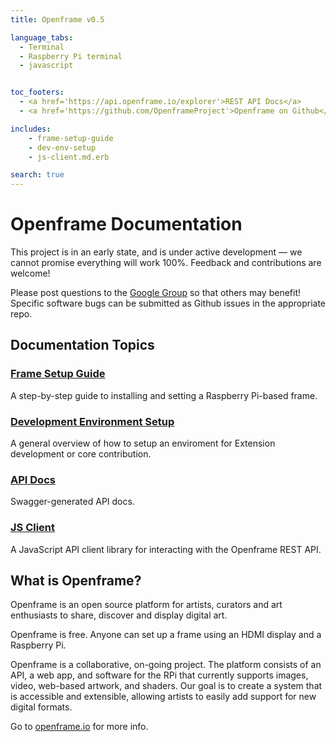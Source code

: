 ```yaml
---
title: Openframe v0.5

language_tabs:
  - Terminal
  - Raspberry Pi terminal
  - javascript


toc_footers:
  - <a href='https://api.openframe.io/explorer'>REST API Docs</a>
  - <a href='https://github.com/OpenframeProject'>Openframe on Github</a>

includes:
    - frame-setup-guide
    - dev-env-setup
    - js-client.md.erb

search: true
---
```


# Openframe Documentation

This project is in an early state, and is under active development — we cannot promise everything will work 100%. Feedback and contributions are welcome!

<aside class="info">Please post questions to the <a href='https://groups.google.com/forum/#!forum/openframeio'>Google Group</a> so that others may benefit! Specific software bugs can be submitted as Github issues in the appropriate repo.</aside>

## Documentation Topics

### [Frame Setup Guide](http://docs.openframe.io/frame-setup-guide)
A step-by-step guide to installing and setting a Raspberry Pi-based frame.

### [Development Environment Setup](http://docs.openframe.io/dev-env-setup)
A general overview of how to setup an enviroment for Extension development or core contribution.

### [API Docs](https://api.openframe.io/explorer)
Swagger-generated API docs.

### [JS Client](http://docs.openframe.io/js-client)
A JavaScript API client library for interacting with the Openframe REST API.

## What is Openframe?

Openframe is an open source platform for artists, curators and art enthusiasts to share, discover and display digital art.

Openframe is free. Anyone can set up a frame using an HDMI display and a Raspberry Pi.

Openframe is a collaborative, on-going project. The platform consists of an API, a web app, and software for the RPi that currently supports images, video, web-based artwork, and shaders. Our goal is to create a system that is accessible and extensible, allowing artists to easily add support for new digital formats.

Go to [openframe.io](openframe.io) for more info.
